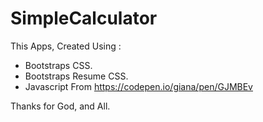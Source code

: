 # SimpleCalculator


This Apps, Created Using :

- Bootstraps CSS. 
- Bootstraps Resume CSS. 
- Javascript From https://codepen.io/giana/pen/GJMBEv

Thanks for God, and All.